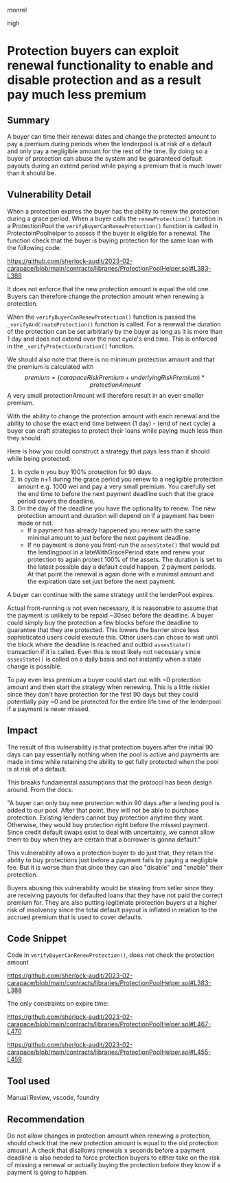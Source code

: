 monrel

high

# Protection buyers can exploit renewal functionality to enable and disable protection and as a result pay much less premium


## Summary

A buyer can time their renewal dates and change the protected amount to pay a premium during periods when the lenderpool is at risk of a default and only pay a negligible amount for the rest of the time. By doing so a buyer of protection can abuse the system and be guaranteed default payouts during an extend period while paying a premium that is much lower than it should be. 
## Vulnerability Detail

When a protection expires the buyer has the ability to renew the protection during a grace period. When a buyer calls the `renewProtection()` function in a ProtectionPool the `verifyBuyerCanRenewProtection()` function is called in ProtectoinPoolhelper to assess if the buyer is eligible for a renewal. The function check that the buyer is buying protection for the same loan with the following code:

https://github.com/sherlock-audit/2023-02-carapace/blob/main/contracts/libraries/ProtectionPoolHelper.sol#L383-L388

It does not enforce that the new protection amount is equal the old one. Buyers can therefore change the protection amount when renewing a protection.

When the `verifyBuyerCanRenewProtection()` function is passed the `_verifyAndCreateProtection()` function is called. For a renewal the duration of the protection can be set arbitrarly by the buyer as long as it is more than 1 day and does not extend over the next cycle's end time. This is enforced in the `_verifyProtectionDuration()` function. 

We should also note that there is no minimum protection amount and that the premium is calculated with $$premium = (carapaceRiskPremium +underlyingRiskPremium)*protectionAmount$$
A very small protectionAmount will therefore result in an even smaller premium. 

With the ability to change the protection amount with each renewal and the ability to chose the exact end time between (1 day) - (end of next cycle) a buyer can craft strategies to protect their loans while paying much less than they should. 




Here is how you could construct a strategy that pays less than it should while being protected.

1. In cycle n you buy 100% protection for 90 days.
2. In cycle n+1 during the grace period you renew to a negligible protection amount e.g. 1000 wei and pay a very small premium. You carefully set the end time to before the next payment deadline such that the grace period covers the deadline. 
3. On the day of the deadline you have the optionality to renew. The new protection amount and duration will depend on if a payment has been made or not.
	- If a payment has already happened you renew with the same minimal amount to just before the next payment deadline. 
	- If no payment is done you front-run the `assesState()` that would put the lendingpool in a lateWithGracePeriod state and renew your protection to again protect 100% of the assets. The duration is set to the latest possible day a default could happen, 2 payment periods. At that point the renewal is again done with a minimal amount and the expiration date set just before the next payment.

A buyer can continue with the same strategy until the lenderPool expires. 

Actual front-running is not even necessary, it is reasonable to assume that the payment is unlikely to be repaid ~30sec before the deadline. A buyer could simply buy the protection a few blocks before the deadline to guarantee that they are protected. This lowers the barrier since less sophisticated users could execute this. Other users can chose to wait until the block where the deadline is reached and outbid `assesState()` transaction if it is called. Even this is most likely not necessary since `assesState()` is called on a daily basis and not instantly when a state change is possible. 

To pay even less premium a buyer could  start out with ~0 protection amount and then start the strategy when renewing. This is a little riskier since they don't have protection for the first 90 days but they could potentially pay ~0 and be protected for the entire life time of the lenderpool if a payment is never missed. 

## Impact

The result of this vulnerability is that protection buyers after the initial 90 days can pay essentially nothing when the pool is active and payments are made in time while retaining the ability to get fully protected when the pool is at risk of a default. 

This breaks fundamental assumptions that the protocol has been design around. From the docs: 

"A buyer can only buy new protection within 90 days after a lending pool is added to our pool. After that point, they will not be able to purchase protection. Existing lenders cannot buy protection anytime they want. Otherwise, they would buy protection right before the missed payment. Since credit default swaps exist to deal with uncertainty, we cannot allow them to buy when they are certain that a borrower is gonna default."

This vulnerability allows a protection buyer to do just that, they retain the ability to buy protections just before a payment fails by paying a negligible fee. But it is worse than that since they can also "disable" and "enable" their protection.

Buyers abusing this vulnerability would be stealing from seller since they are receiving payouts for defaulted loans that they have not paid the correct premium for. They are also putting legitimate protection buyers at a higher risk of insolvency since the total default payout is inflated in relation to the accrued premium that is used to cover defaults.

## Code Snippet
Code in `verifyBuyerCanRenewProtection()`, does not check the protection amount

https://github.com/sherlock-audit/2023-02-carapace/blob/main/contracts/libraries/ProtectionPoolHelper.sol#L383-L388

The only constraints on expire time: 

https://github.com/sherlock-audit/2023-02-carapace/blob/main/contracts/libraries/ProtectionPoolHelper.sol#L467-L470

https://github.com/sherlock-audit/2023-02-carapace/blob/main/contracts/libraries/ProtectionPoolHelper.sol#L455-L459

## Tool used

Manual Review, vscode, foundry

## Recommendation

Do not allow changes in protection amount when renewing a protection, should check that the new protection amount is equal to the old protection amount.  A check that disallows renewals x seconds before a payment deadline is also needed to force protection buyers to either take on the risk of missing a renewal or actually buying the protection before they know if a payment is going to happen.
